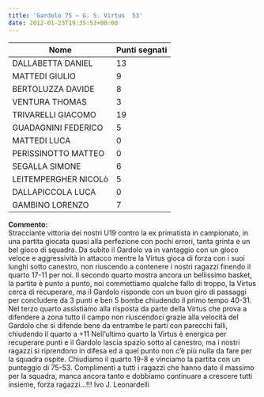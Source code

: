 ```yaml
---
title: 'Gardolo 75 – G. S. Virtus  53'
date: 2012-01-23T19:35:53+00:00
---
```

| **Nome** | **Punti segnati** |
| -------- | ----------------- |
| DALLABETTA DANIEL | 13 |
| MATTEDI GIULIO | 9 |
| BERTOLUZZA DAVIDE | 8 |
| VENTURA THOMAS | 3 |
| TRIVARELLI GIACOMO | 19 |
| GUADAGNINI FEDERICO | 5 |
| MATTEDI LUCA | 0 |
| PERISSINOTTO MATTEO | 0 |
| SEGALLA SIMONE | 6 |
| LEITEMPERGHER NICOLò | 5 |
| DALLAPICCOLA LUCA | 0 |
| GAMBINO LORENZO | 7 |

**Commento:**  
Stracciante vittoria dei nostri U19 contro la ex primatista in campionato, in una partita giocata quasi alla perfezione con pochi errori, tanta grinta e un bel gioco di squadra. Da subito il Gardolo va in vantaggio con un gioco veloce e aggressività in attacco mentre la Virtus gioca di forza con i suoi lunghi sotto canestro, non riuscendo a contenere i nostri ragazzi finendo il quarto 17-11 per noi. Il secondo quarto mostra ancora un bellissimo basket, la partita è punto a punto, noi commettiamo qualche fallo di troppo, la Virtus cerca di recuperare, ma il Gardolo risponde con un buon giro di passaggi per concludere da 3 punti e ben 5 bombe chiudendo il primo tempo 40-31. Nel terzo quarto assistiamo alla risposta da parte della Virtus che prova a difendere a zona tutto il campo non riuscendoci grazie alla velocità del Gardolo che si difende bene da entrambe le parti con parecchi falli, chiudendo il quarto a +11 Nell’ultimo quarto la Virtus è energica per recuperare punti e il Gardolo lascia spazio sotto al canestro, ma i nostri ragazzi si riprendono in difesa ed a quel punto non c’è più nulla da fare per la squadra ospite. Chiudiamo il quarto 19-8 e vinciamo la partita con un punteggio di 75-53. Complimenti a tutti i ragazzi che hanno dato il massimo per la squadra, manca ancora tanto e dobbiamo continuare a crescere tutti insieme, forza ragazzi…!!! Ivo J. Leonardelli